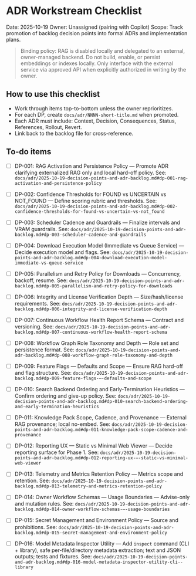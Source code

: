 # ADR Workstream Checklist

Date: 2025-10-19
Owner: Unassigned (pairing with Copilot)
Scope: Track promotion of backlog decision points into formal ADRs and implementation plans.

> Binding policy: RAG is disabled locally and delegated to an external, owner-managed backend. Do not build, enable, or persist embeddings or indexes locally. Only interface with the external service via approved API when explicitly authorized in writing by the owner.

## How to use this checklist

- Work through items top-to-bottom unless the owner reprioritizes.
- For each DP, create `docs/adr/NNNN-short-title.md` when promoted.
- Each ADR must include: Context, Decision, Consequences, Status, References, Rollout, Revert.
- Link back to the backlog file for cross-reference.

## To-do items

- [ ] DP-001: RAG Activation and Persistence Policy — Promote ADR clarifying externalized RAG only and local hard-off policy. See: `docs/adr/2025-10-19-decision-points-and-adr-backlog.md#dp-001-rag-activation-and-persistence-policy`
- [ ] DP-002: Confidence Thresholds for FOUND vs UNCERTAIN vs NOT_FOUND — Define scoring rubric and thresholds. See: `docs/adr/2025-10-19-decision-points-and-adr-backlog.md#dp-002-confidence-thresholds-for-found-vs-uncertain-vs-not_found`
- [ ] DP-003: Scheduler Cadence and Guardrails — Finalize intervals and VRAM guardrails. See: `docs/adr/2025-10-19-decision-points-and-adr-backlog.md#dp-003-scheduler-cadence-and-guardrails`
- [ ] DP-004: Download Execution Model (Immediate vs Queue Service) — Decide execution model and flags. See: `docs/adr/2025-10-19-decision-points-and-adr-backlog.md#dp-004-download-execution-model-immediate-vs-queue-service`
- [ ] DP-005: Parallelism and Retry Policy for Downloads — Concurrency, backoff, resume. See: `docs/adr/2025-10-19-decision-points-and-adr-backlog.md#dp-005-parallelism-and-retry-policy-for-downloads`
- [ ] DP-006: Integrity and License Verification Depth — Size/hash/license requirements. See: `docs/adr/2025-10-19-decision-points-and-adr-backlog.md#dp-006-integrity-and-license-verification-depth`
- [ ] DP-007: Continuous Workflow Health Report Schema — Contract and versioning. See: `docs/adr/2025-10-19-decision-points-and-adr-backlog.md#dp-007-continuous-workflow-health-report-schema`
- [ ] DP-008: Workflow Graph Role Taxonomy and Depth — Role set and persistence format. See: `docs/adr/2025-10-19-decision-points-and-adr-backlog.md#dp-008-workflow-graph-role-taxonomy-and-depth`
- [ ] DP-009: Feature Flags — Defaults and Scope — Ensure RAG hard-off and flag structure. See: `docs/adr/2025-10-19-decision-points-and-adr-backlog.md#dp-009-feature-flags-—-defaults-and-scope`
- [ ] DP-010: Search Backend Ordering and Early-Termination Heuristics — Confirm ordering and give-up policy. See: `docs/adr/2025-10-19-decision-points-and-adr-backlog.md#dp-010-search-backend-ordering-and-early-termination-heuristics`
- [ ] DP-011: Knowledge Pack Scope, Cadence, and Provenance — External RAG provenance; local no-embed. See: `docs/adr/2025-10-19-decision-points-and-adr-backlog.md#dp-011-knowledge-pack-scope-cadence-and-provenance`
- [ ] DP-012: Reporting UX — Static vs Minimal Web Viewer — Decide reporting surface for Phase 1. See: `docs/adr/2025-10-19-decision-points-and-adr-backlog.md#dp-012-reporting-ux-—-static-vs-minimal-web-viewer`
- [ ] DP-013: Telemetry and Metrics Retention Policy — Metrics scope and retention. See: `docs/adr/2025-10-19-decision-points-and-adr-backlog.md#dp-013-telemetry-and-metrics-retention-policy`
- [ ] DP-014: Owner Workflow Schemas — Usage Boundaries — Advise-only and mutation rules. See: `docs/adr/2025-10-19-decision-points-and-adr-backlog.md#dp-014-owner-workflow-schemas-—-usage-boundaries`
- [ ] DP-015: Secret Management and Environment Policy — Source and prohibitions. See: `docs/adr/2025-10-19-decision-points-and-adr-backlog.md#dp-015-secret-management-and-environment-policy`

- [ ] DP-016: Model Metadata Inspector Utility — Add `inspect` command (CLI + library), safe per-file/directory metadata extraction; text and JSON outputs; tests and fixtures. See: `docs/adr/2025-10-19-decision-points-and-adr-backlog.md#dp-016-model-metadata-inspector-utility-cli--library`
